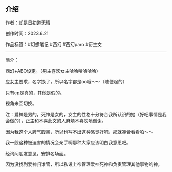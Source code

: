 ## 介绍

<!-- 作者：[却是日初道无晴](https://ljyjingyi.lofter.com/) -->
作者：[却是日初道无晴](../../../../author/却是日初道无晴/)

创作时间：2023.6.21

作品标签：#幻想笔记 #西幻 #西幻paro #衍生文

------

简介：

西幻+ABO设定。（男主喜欢女主哈哈哈哈哈哈）

应女主要求，名字换了，所以名字都是oc哦～～（随便起的）

只有cp是真的，其他是假的。

视角来回切换。

注：爱神是男的，死神是女的，女主的性格十分符合我所认识的她（好吧事情是我会做的），正主和不喜此文的人麻烦不喜勿喷谢谢。

因为我这个人脾气腹黑，所以也写不出这种感觉好吧，那就凑合看看㕷～～

我一般这种被迫害的情况会亲手啊那种大家应该明白我意思吧。

经询问朋友意见，安排名场面。

因为没找到爱神归谁管，所以私设上帝管理爱神死神和负责管理其他事物的神。
